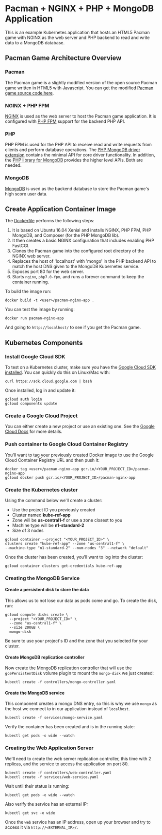 # Pacman + NGINX + PHP + MongoDB Application

This is an example Kubernetes application that hosts an HTML5 Pacman game with NGINX as the web server and PHP backend to read and write data to a MongoDB database.

## Pacman Game Architecture Overview

### Pacman

The Pacman game is a slightly modified version of the open source Pacman game written in HTML5 with Javascript. You can get the modified
[Pacman game source code here](https://github.com/font/pacman-canvas).

### NGINX + PHP FPM

[NGINX](https://www.nginx.com/) is used as the web server to host the Pacman game application. It is configured with [PHP FPM](https://php-fpm.org/) support for the backend PHP API.

### PHP

PHP FPM is used for the PHP API to receive read and write requests from clients and perform database operations. The
[PHP MongoDB driver extension](http://php.net/manual/en/set.mongodb.php) contains the minimal API for core driver functionality. In addition, the
[PHP library for MongoDB](http://php.net/manual/en/mongodb.tutorial.library.php) provides the higher level APIs. Both are needed.

### MongoDB

[MongoDB](https://www.mongodb.com/) is used as the backend database to store the Pacman game's high score user data.

## Create Application Container Image

The [Dockerfile](Dockerfile) performs the following steps:

1. It is based on Ubuntu 16.04 Xenial and installs NGINX, PHP FPM, PHP MongoDB, and Composer (for the PHP MongoDB lib).
2. It then creates a basic NGINX configuration that includes enabling PHP FastCGI.
3. Clones the Pacman game into the configured root directory of the NGINX web server.
4. Replaces the host of 'localhost' with 'mongo' in the PHP backend API to match the host DNS given to the MongoDB Kubernetes service.
5. Exposes port 80 for the web server.
6. Starts `nginx`, `php7.0-fpm`, and runs a forever command to keep the container running.

To build the image run:

```
docker build -t <user>/pacman-nginx-app .
```

You can test the image by running:

```
docker run pacman-nginx-app
```

And going to `http://localhost/` to see if you get the Pacman game.

## Kubernetes Components

### Install Google Cloud SDK

To test on a Kubernetes cluster, make sure you have the [Google Cloud SDK installed](https://cloud.google.com/sdk/). You can quickly do this on Linux/Mac with:

```
curl https://sdk.cloud.google.com | bash
```

Once installed, log in and update it:

```
gcloud auth login
gcloud components update
```

### Create a Google Cloud Project

You can either create a new project or use an existing one. See the [Google Cloud Docs](https://cloud.google.com/resource-manager/docs/creating-managing-projects) for more details.

### Push container to Google Cloud Container Registry

You'll want to tag your previously created Docker image to use the Google Cloud Container Registry URL and then push it:

```
docker tag <user>/pacman-nginx-app gcr.io/<YOUR_PROJECT_ID>/pacman-nginx-app
gcloud docker push gcr.io/<YOUR_PROJECT_ID>/pacman-nginx-app
```

### Create the Kubernetes cluster

Using the command below we'll create a cluster:

- Use the project ID you previously created
- Cluster named **kube-ref-app**
- Zone will be **us-central1-f** or use a zone closest to you
- Machine type will be **n1-standard-2**
- Size of 3 nodes

```
gcloud container --project "<YOUR_PROJECT_ID>" \
clusters create "kube-ref-app" --zone "us-central1-f" \
--machine-type "n1-standard-2" --num-nodes "3" --network "default"
```

Once the cluster has been created, you'll want to log into the cluster:

```
gcloud container clusters get-credentials kube-ref-app
```

### Creating the MongoDB Service

#### Create a persistent disk to store the data

This allows us to not lose our data as pods come and go. To create the disk, run:

```
gcloud compute disks create \
  --project "<YOUR_PROJECT_ID>" \
  --zone "us-central1-f" \
  --size 200GB \
  mongo-disk
```

Be sure to use your project's ID and the zone that you selected for your cluster.

#### Create MongoDB replication controller

Now create the  MongoDB replication controller that will use the `gcePersistentDisk` volume plugin to mount
the `mongo-disk` we just created:

```
kubectl create -f controllers/mongo-controller.yaml
```

#### Create the MongoDB service

This component creates a mongo DNS entry, so this is why we use `mongo` as the host we connect to in our application instead of `localhost`.

```
kubectl create -f services/mongo-service.yaml
```

Verify the container has been created and is in the running state:

```
kubectl get pods -o wide --watch
```

### Creating the Web Application Server

We'll need to create the web server replication controller, this time with 2 replicas, and the service to access the application on port 80.

```
kubectl create -f controllers/web-controller.yaml
kubectl create -f services/web-service.yaml
```

Wait until their status is running:

```
kubectl get pods -o wide --watch
```

Also verify the service has an external IP:

```
kubectl get svc -o wide
```

Once the `web` service has an IP address, open up your browser and try to access it via `http://<EXTERNAL_IP>/`.
